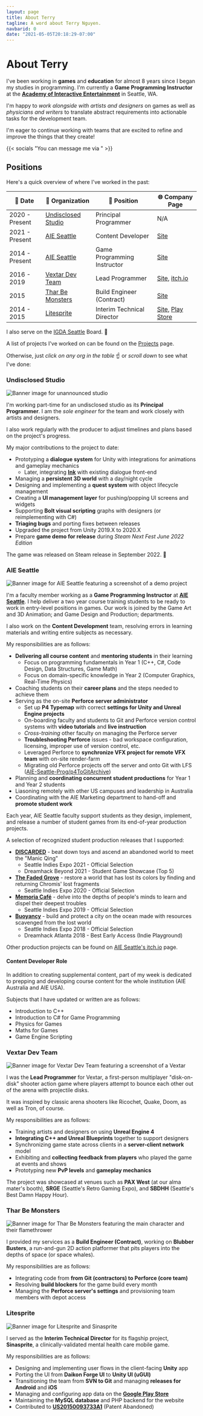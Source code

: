 ```yaml
---
layout: page
title: About Terry
tagline: A word about Terry Nguyen.
navbarid: 0
date: "2021-05-05T20:18:29-07:00"
---
```


# About Terry

I've been working in **games** and **education** for almost 8 years since I
began my studies in programming. I'm currently a **Game Programming Instructor**
at the [**Academy of Interactive Entertainment**](https://seattle.aie.edu/) in Seattle, WA.

I'm happy to _work alongside with artists and designers_ on games as well as
_physicians and writers_ to translate abstract requirements into actionable
tasks for the development team.

I'm eager to continue working with teams that are excited to refine and improve
the things that they create!

{{< socials "You can message me via " >}}

## Positions

Here's a quick overview of where I've worked in the past:

📅 Date        | 🏢 Organization                           | 👔 Position                 | 🌐 Company Page
---------------|-------------------------------------------|-----------------------------|---------------------------------------------
2020 - Present | [Undisclosed Studio](#undisclosed-studio) | Principal Programmer        | N/A
2021 - Present | [AIE Seattle](#aie-seattle)               | Content Developer           | [Site](https://seattle.aie.edu)
2014 - Present | [AIE Seattle](#content-developer-role)    | Game Programming Instructor | [Site](https://seattle.aie.edu)
2016 - 2019    | [Vextar Dev Team](#vextar-dev-team)       | Lead Programmer             | [Site](https://vextar.xyz/), [itch.io](https://vextardevteam.itch.io/vextar)
2015           | [Thar Be Monsters](#thar-be-monsters)     | Build Engineer (Contract)   | [Site](https://thar-be-monsters.tumblr.com/)
2014 - 2015    | [Litesprite](#litesprite)                 | Interim Technical Director  | [Site](https://litesprite.com/), [Play Store](https://play.google.com/store/apps/details?id=com.litesprite.sinaspritepro)

I also serve on the [IGDA Seattle](https://igdaseattle.org/) Board. 💖

A list of projects I've worked on can be found on the [Projects](/projects/) page.

Otherwise, just _click on any org in the table_ ☝️ or _scroll down_ to see what I've done:

### Undisclosed Studio
![Banner image for unannounced studio](unannounced.png)

I'm working part-time for an undisclosed studio as its **Principal Programmer**.
I am the _sole engineer_ for the team and work closely with artists and designers.

I also work regularly with the producer to adjust timelines and plans based on
the project's progress.

My major contributions to the project to date:

- Prototyping a **dialogue system** for Unity with integrations for animations and gameplay mechanics
  - Later, integrating [**Ink**](https://github.com/inkle/ink) with existing dialogue front-end
- Managing a **persistent 3D world** with a day/night cycle
- Designing and implementing a **quest system** with object lifecycle management
- Creating a **UI management layer** for pushing/popping UI screens and widgets
- Supporting **Bolt visual scripting** graphs with designers (or reimplementing with C#)
- **Triaging bugs** and porting fixes between releases
- Upgraded the project from Unity 2019.X to 2020.X
- Prepare **game demo for release** during _Steam Next Fest June 2022 Edition_

The game was released on Steam release in September 2022. :rocket:

### AIE Seattle
![Banner image for AIE Seattle featuring a screenshot of a demo project](aie_seattle.png)

I'm a faculty member working as a **Game Programming Instructor** at [**AIE
Seattle**](https://seattle.aie.edu). I help deliver a two year course training
students to be ready to work in entry-level positions in games. Our work is
joined by the Game Art and 3D Animation; and Game Design and Production;
departments.

I also work on the **Content Development** team, resolving errors in learning
materials and writing entire subjects as necessary.

My responsibilities are as follows:

- **Delivering all course content** and **mentoring students** in their learning
  - Focus on programming fundamentals in Year 1 (C++, C#, Code Design, Data Structures, Game Math)
  - Focus on domain-specific knowledge in Year 2 (Computer Graphics, Real-Time Physics)
- Coaching students on their **career plans** and the steps needed to achieve them
- Serving as the on-site **Perforce server administrator**
  - Set up **P4 Typemap** with correct **settings for Unity and Unreal Engine projects**
  - On-boarding faculty and students to Git and Perforce version control systems with **video tutorials** and **live instruction**
  - _Cross-training_ other faculty on managing the Perforce server
  - **Troubleshooting Perforce** issues - bad workspace configuration, licensing, improper use of version control, etc.
  - Leveraged Perforce to **synchronize VFX project for remote VFX team** with on-site render-farm
  - Migrating old Perforce projects off the server and onto Git with LFS ([AIE-Seattle-Prog/p4ToGitArchive](https://github.com/AIE-Seattle-Prog/p4ToGitArchive))
- Planning and **coordinating concurrent student productions** for Year 1 and Year 2 students
- Liasoning remotely with other US campuses and leadership in Australia
- Coordinating with the AIE Marketing department to hand-off and **promote student work**

Each year, AIE Seattle faculty support students as they design, implement, and
release a number of student games from its end-of-year production projects.

A selection of recognized student production releases that I supported:

- [**DISCARDED**](https://aieseattle.itch.io/discarded) - beat down toys and ascend an abandoned world to meet the "Manic Qing"
  - Seattle Indies Expo 2021 - Official Selection
  - Dreamhack Beyond 2021 - Student Game Showcase (Top 5)
- [**The Faded Grove**](https://aieseattle.itch.io/fadedgrove) - restore a world that has lost its colors by finding and returning Chromis' lost fragments
  - Seattle Indies Expo 2020 - Official Selection
- [**Memoria Café**](https://chumpette-visual.itch.io/memoria-cafe) - delve into the depths of people's minds to learn and dispel their deepest troubles
  - Seattle Indies Expo 2019 - Official Selection
- [**Buoyancy**](https://store.steampowered.com/app/1012610/Buoyancy/) - build and protect a city on the ocean made with resources scavenged from the lost world
  - Seattle Indies Expo 2018 - Official Selection
  - Dreamhack Atlanta 2018 - Best Early Access (Indie Playground)

Other production projects can be found on [AIE Seattle's itch.io](https://aieseattle.itch.io/) page.

#### Content Developer Role

In addition to creating supplemental content, part of my week is dedicated to
prepping and developing course content for the whole institution (AIE Australia
and AIE USA).

Subjects that I have updated or written are as follows:

- Introduction to C++
- Introduction to C# for Game Programming
- Physics for Games
- Maths for Games
- Game Engine Scripting

### Vextar Dev Team
![Banner image for Vextar Dev Team featuring a screenshot of a Vextar](vextar.png)

I was the **Lead Programmer** for Vextar, a first-person multiplayer "disk-on-disk"
shooter action game where players attempt to bounce each other out of the arena
with projectile disks.

It was inspired by classic arena shooters like Ricochet, Quake, Doom, as well as
Tron, of course.

My responsibilities are as follows:

- Training artists and designers on using **Unreal Engine 4**
- **Integrating C++ and Unreal Blueprints** together to support designers
- Synchronizing game state across clients in a **server-client network** model
- Exhibiting and **collecting feedback from players** who played the game at events and shows
- Prototyping new **PvP levels** and **gameplay mechanics**

The project was showcased at venues such as **PAX West** (at our alma mater's
booth), **SRGE** (Seattle's Retro Gaming Expo), and **SBDHH** (Seattle's Best Damn Happy
Hour).

<!--
<div class="flt-right">

Key      | Value
---------|--------------------
Website  | https://vextar.xyz/
Date     | 2016 - 2019
Position | Lead Programmer

</div>
-->

### Thar Be Monsters
![Banner image for Thar Be Monsters featuring the main character and their flamethrower](tharbemonsters.png)

I provided my services as a **Build Engineer (Contract)**, working on **Blubber
Busters**, a run-and-gun 2D action platformer that pits players into the depths
of space (or space whales).

My responsibilities are as follows:

- Integrating code from **from Git (contractors) to Perforce (core team)**
- Resolving **build blockers** for the game build every month
- Managing the **Perforce server's settings** and provisioning team members with depot access

### Litesprite
![Banner image for Litesprite and Sinasprite](litesprite.png)

I served as the **Interim Technical Director** for its flagship project,
**Sinasprite**, a clinically-validated mental health care mobile game.

My responsibilities are as follows:

- Designing and implementing user flows in the client-facing **Unity** app
- Porting the UI from **Daikon Forge UI** to **Unity UI (uGUI)**
- Transitioning the team from **SVN to Git** and managing **releases for Android** and **iOS**
- Managing and configuring app data on the [**Google Play Store**](https://play.google.com/store/apps/details?id=com.litesprite.sinaspritepro)
- Maintaining the **MySQL database** and PHP backend for the website
- Contributed to [**US20150093733A1**](https://patents.google.com/patent/US20150093733A1/) (Patent Abandoned)
